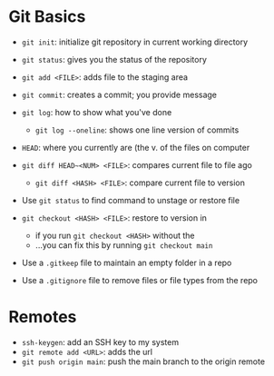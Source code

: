 # Git Basics

- `git init`: initialize git repository in current working directory
- `git status`: gives you the status of the repository
- `git add <FILE>`: adds file to the staging area
- `git commit`: creates a commit; you provide message

- `git log`: how to show what you've done
	- `git log --oneline`: shows one line version of commits

- `HEAD`: where you currently are (the v. of the files on computer
- `git diff HEAD~<NUM> <FILE>`: compares current file to file <NUM> ago
	- `git diff <HASH> <FILE>`: compare current file to <HASH> version

- Use `git status` to find command to unstage or restore file
- `git checkout <HASH> <FILE>`: restore <FILE> to version in <HASH>
	- if you run `git checkout <HASH>` without the <FILE>
	- ...you can fix this by running `git checkout main`

- Use a  `.gitkeep` file to maintain an empty folder in a repo
- Use a `.gitignore` file to remove files or file types from the repo

# Remotes

- `ssh-keygen`: add an SSH key to my system
- `git remote add <URL>`: adds the url
- `git push origin main`: push the main branch to the origin remote
